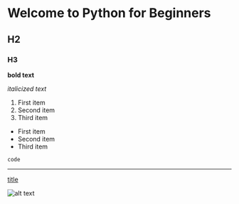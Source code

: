 # Welcome to Python for Beginners

## H2

### H3

**bold text**

_italicized text_

1. First item
2. Second item
3. Third item

- First item
- Second item
- Third item

`code`

---

[title](https://www.example.com)

![alt text](image.jpg)
